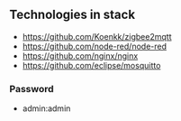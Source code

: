 ## Technologies in stack
* https://github.com/Koenkk/zigbee2mqtt
* https://github.com/node-red/node-red
* https://github.com/nginx/nginx
* https://github.com/eclipse/mosquitto
### Password
* admin:admin
